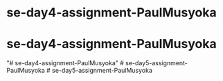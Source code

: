 # se-day4-assignment-PaulMusyoka
# se-day4-assignment-PaulMusyoka
"# se-day4-assignment-PaulMusyoka" 
#   s e - d a y 5 - a s s i g n m e n t - P a u l M u s y o k a  
 #   s e - d a y 5 - a s s i g n m e n t - P a u l M u s y o k a  
 